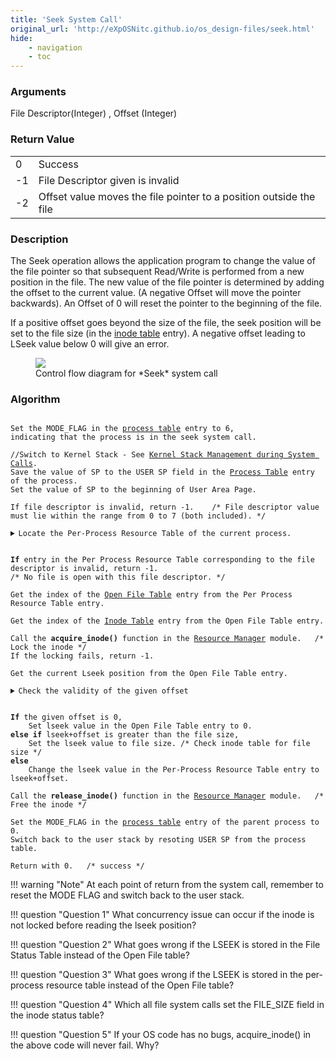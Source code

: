```yaml
---
title: 'Seek System Call'
original_url: 'http://eXpOSNitc.github.io/os_design-files/seek.html'
hide: 
    - navigation
    - toc
---
```


### Arguments
File Descriptor(Integer) , Offset (Integer)


### Return Value

|  |  | 
| --- | --- | 
| 0 | Success |
| -1 | File Descriptor given is invalid |
| -2 | Offset value moves the file pointer to a position outside the file |



### Description
The Seek operation allows the application program to change the value of the file pointer so that subsequent Read/Write is performed from a new position in the file. The new value of the file pointer is determined by adding the offset to the current value. (A negative Offset will move the pointer backwards). An Offset of 0 will reset the pointer to the beginning of the file. 


If a positive offset goes beyond the size of the file, the seek position will be set to the file size (in the [inode table](disk-ds.md#inode_table) entry). A negative offset leading to LSeek value below 0 will give an error.



  

<figure>
	<img src="http://exposnitc.github.io/img/roadmap/Seek.png">
	<figcaption>Control flow diagram for *Seek* system call</figcaption>
</figure>

  
  

### Algorithm

<pre><code>
Set the MODE_FLAG in the <a href="../../os-design/process-table/">process table</a> entry to 6, 
indicating that the process is in the seek system call.

//Switch to Kernel Stack - See <a href="../../os-design/stack-smcall/">Kernel Stack Management during System Calls</a>. 
Save the value of SP to the USER SP field in the <a href="../../os-design/process-table/">Process Table</a> entry of the process.
Set the value of SP to the beginning of User Area Page.

If file descriptor is invalid, return -1.    /* File descriptor value must lie within the range from 0 to 7 (both included). */

<details class="code-accordion"><summary>Locate the Per-Process Resource Table of the current process.</summary>
                 Find the PID of the current process from the <a href="../../os-design/mem-ds/#ss_table" target="_blank">System Status Table</a>.
                 Find the User Area page number from the <a href="../../os-design/process-table/#per_process_table" target="_blank">Process Table </a>entry.
                 The  <a href="../../os-design/process-table/#per_process_table">Per-Process Resource Table</a> is located at the  <a href="../../support-tools/constants/" target="_blank">RESOURCE_TABLE_OFFSET</a> from the base of the <a href="../../os-design/process-table/#user_area" target="_blank"> User Area Page </a>.
</details>

<b>If</b> entry in the Per Process Resource Table corresponding to the file descriptor is invalid, return -1.   
/* No file is open with this file descriptor. */

Get the index of the <a href="../../os-design/mem-ds/#file_table" target="_blank">Open File Table</a> entry from the Per Process Resource Table entry.

Get the index of the <a href="../../os-design/disk-ds/#inode_table" target="_blank">Inode Table</a> entry from the Open File Table entry.

Call the <b>acquire_inode()</b> function in the <a href="../../modules/module-00/">Resource Manager</a> module.   /* Lock the inode */
If the locking fails, return -1. 

Get the current Lseek position from the Open File Table entry. 

<details class="code-accordion"><summary>Check the validity of the given offset </summary>
1. Get the file size of the file from the <a href="../../os-design/disk-ds/#inode_table" target="_blank">Inode Table</a> (Use 480 if inode index is "INODE_ROOT").
2. <b>If</b> (lseek + the given offset) is less than 0, <b>release_inode()</b> and return -2.
</details>

<b>If</b> the given offset is 0,
	Set lseek value in the Open File Table entry to 0.
<b>else if</b> lseek+offset is greater than the file size,
	Set the lseek value to file size. /* Check inode table for file size */
<b>else</b>
	Change the lseek value in the Per-Process Resource Table entry to lseek+offset.

Call the <b>release_inode()</b> function in the <a href="../../modules/module-00/">Resource Manager</a> module.   /* Free the inode */

Set the MODE_FLAG in the <a href="../../os-design/process-table/">process table</a> entry of the parent process to 0.
Switch back to the user stack by resoting USER SP from the process table.

Return with 0.   /* success */
</code></pre>

!!! warning "Note"
	At each point of return from the system call, remember to reset the MODE FLAG and switch back to the user stack.


!!! question "Question 1"
	What concurrency issue can occur if the inode is not locked before reading the lseek position?

!!! question "Question 2"
	What goes wrong if the LSEEK is stored in the File Status Table instead of the Open File table?

!!! question "Question 3"
	What goes wrong if the LSEEK is stored in the per-process resource table instead of the Open File table?

!!! question "Question 4"
	Which all file system calls set the FILE_SIZE field in the inode status table?

!!! question "Question 5"
	If your OS code has no bugs, acquire_inode() in the above code will never fail. Why?